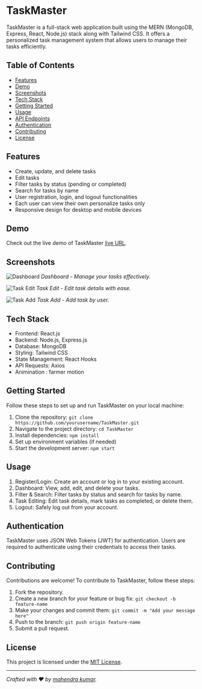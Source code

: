# TaskMaster 



TaskMaster is a full-stack web application built using the MERN (MongoDB, Express, React, Node.js) stack along with Tailwind CSS. It offers a personalized task management system that allows users to manage their tasks efficiently.

## Table of Contents

- [Features](#features)
- [Demo](#demo)
- [Screenshots](#screenshots)
- [Tech Stack](#tech-stack)
- [Getting Started](#getting-started)
- [Usage](#usage)
- [API Endpoints](#api-endpoints)
- [Authentication](#authentication)
- [Contributing](#contributing)
- [License](#license)

## Features

- Create, update, and delete tasks
- Edit tasks
- Filter tasks by status (pending or completed)
- Search for tasks by name
- User registration, login, and logout functionalities
- Each user can view their own personalize  tasks only
- Responsive design for desktop and mobile devices

## Demo

Check out the live demo of TaskMaster [live URL](https://taskmaster-tech.vercel.app/signin).

## Screenshots

![Dashboard](https://imgur.com/Y1fWodW.png)
*Dashboard - Manage your tasks effectively.*

![Task Edit](https://i.imgur.com/Ws6p7xA.png)
*Task Edit - Edit task details with ease.*

![Task Add](https://imgur.com/MmFHTPj.png)
*Task Add - Add task by user.*

## Tech Stack

- Frontend: React.js
- Backend: Node.js, Express.js
- Database: MongoDB
- Styling: Tailwind CSS
- State Management: React Hooks
- API Requests: Axios
- Animination : farmer motion

## Getting Started

Follow these steps to set up and run TaskMaster on your local machine:

1. Clone the repository: `git clone https://github.com/yourusername/TaskMaster.git`
2. Navigate to the project directory: `cd TaskMaster`
3. Install dependencies: `npm install`
4. Set up environment variables (if needed)
5. Start the development server: `npm start`

## Usage

1. Register/Login: Create an account or log in to your existing account.
2. Dashboard: View, add, edit, and delete your tasks.
3. Filter & Search: Filter tasks by status and search for tasks by name.
4. Task Editing: Edit task details, mark tasks as completed, or delete them.
5. Logout: Safely log out from your account.



## Authentication

TaskMaster uses JSON Web Tokens (JWT) for authentication. Users are required to authenticate using their credentials to access their tasks.

## Contributing

Contributions are welcome! To contribute to TaskMaster, follow these steps:

1. Fork the repository.
2. Create a new branch for your feature or bug fix: `git checkout -b feature-name`
3. Make your changes and commit them: `git commit -m "Add your message here"`
4. Push to the branch: `git push origin feature-name`
5. Submit a pull request.

## License

This project is licensed under the [MIT License](LICENSE).

---

*Crafted with ❤️ by [mahendra kumar](https://mahendratech.netlify.app/).*
